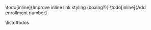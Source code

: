 <!-- \listoffigures

\listoftables

\lstlistoflistings -->

\todo[inline]{Improve inline link styling (boxing?)}
\todo[inline]{Add enrollment number}

\listoftodos
